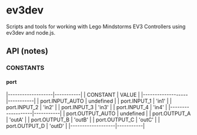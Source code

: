 # ev3dev

Scripts and tools for working with Lego Mindstorms EV3 Controllers using ev3dev and node.js.

## API (notes)

### CONSTANTS

#### port

|-------------------|-----------|
| CONSTANT          | VALUE     |
|-------------------|-----------|
| port.INPUT_AUTO   | undefined |
| port.INPUT_1      | 'in1'     |
| port.INPUT_2      | 'in2'     |
| port.INPUT_3      | 'in3'     |
| port.INPUT_4      | 'in4'     |
|-------------------|-----------|
| port.OUTPUT_AUTO  | undefined |
| port.OUTPUT_A     | 'outA'    |
| port.OUTPUT_B     | 'outB'    |
| port.OUTPUT_C     | 'outC'    |
| port.OUTPUT_D     | 'outD'    |
|-------------------|-----------|
